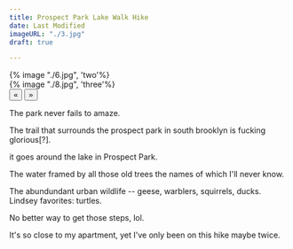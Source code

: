 ```yaml
---
title: Prospect Park Lake Walk Hike
date: Last Modified
imageURL: "./3.jpg"
draft: true

---
```



<div class="glider-contain">
	<div class="glider">
		<div>{% image "./6.jpg", 'two'%}</div>
		<div>{% image "./8.jpg", 'three'%}</div>
	</div>
	<button aria-label="Previous" class="glider-prev">«</button>
  <button aria-label="Next" class="glider-next">»</button>
  <div role="tablist" class="dots"></div>
</div>

The park never fails to amaze.

The trail that surrounds the prospect park in south brooklyn is fucking glorious[?].

it goes around the lake in Prospect Park.

The water framed by all those old trees the names of which I'll never know.

The abundundant urban wildlife -- geese, warblers, squirrels, ducks. Lindsey favorites: turtles.

No better way to get those steps, lol.

It's so close to my apartment, yet I've only been on this hike maybe twice.


